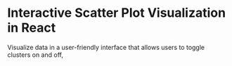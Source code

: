 # Interactive Scatter Plot Visualization in React

Visualize data in a user-friendly interface that allows users to toggle clusters on and off,